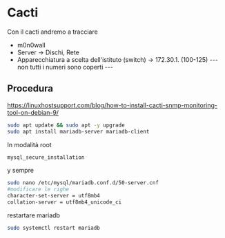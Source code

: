 # Cacti
Con il cacti andremo a tracciare
- m0n0wall
- Server -> Dischi, Rete
- Apparecchiatura a scelta dell'istituto (switch) -> 172.30.1. (100-125) 
--- non tutti i numeri sono coperti ---

## Procedura
https://linuxhostsupport.com/blog/how-to-install-cacti-snmp-monitoring-tool-on-debian-9/

```bash
sudo apt update && sudo apt -y upgrade
sudo apt install mariadb-server mariadb-client
```
In modalità root
```bash
mysql_secure_installation
```
y sempre
```bash
sudo nano /etc/mysql/mariadb.conf.d/50-server.cnf
#modificare le righe
character-set-server = utf8mb4
collation-server = utf8mb4_unicode_ci
```
restartare mariadb
```bash
sudo systemctl restart mariadb
```
<!--stackedit_data:
eyJoaXN0b3J5IjpbMTQ2NjgyODU3MCwyMDg2NDcwNTgyLC0xND
kzODU0MzhdfQ==
-->